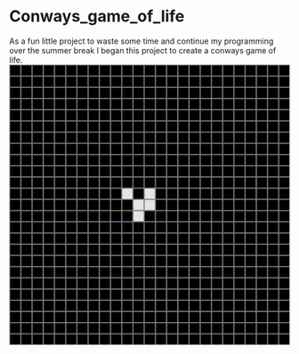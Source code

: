 # Conways_game_of_life
As a fun little project to waste some time and continue my programming over the summer break I began this project to create a conways game of life.
![](conwaysgame.gif)
